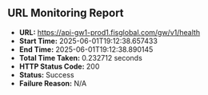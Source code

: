 ## URL Monitoring Report

- **URL:** https://api-gw1-prod1.fisglobal.com/gw/v1/health
- **Start Time:** 2025-06-01T19:12:38.657433
- **End Time:** 2025-06-01T19:12:38.890145
- **Total Time Taken:** 0.232712 seconds
- **HTTP Status Code:** 200
- **Status:** Success
- **Failure Reason:** N/A
